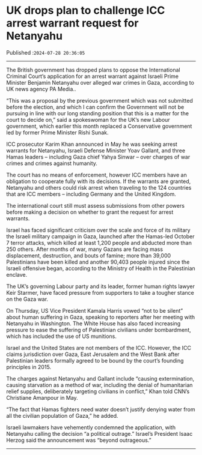 # UK drops plan to challenge ICC arrest warrant request for Netanyahu

Published :`2024-07-28 20:36:05`

---

The British government has dropped plans to oppose the International Criminal Court’s application for an arrest warrant against Israeli Prime Minister Benjamin Netanyahu over alleged war crimes in Gaza, according to UK news agency PA Media..

“This was a proposal by the previous government which was not submitted before the election, and which I can confirm the Government will not be pursuing in line with our long standing position that this is a matter for the court to decide on,” said a spokeswoman for the UK’s new Labour government, which earlier this month replaced a Conservative government led by former Prime Minister Rishi Sunak.

ICC prosecutor Karim Khan announced in May he was seeking arrest warrants for Netanyahu, Israeli Defense Minister Yoav Gallant, and three Hamas leaders – including Gaza chief Yahya Sinwar – over charges of war crimes and crimes against humanity.

The court has no means of enforcement, however ICC members have an obligation to cooperate fully with its decisions. If the warrants are granted, Netanyahu and others could risk arrest when traveling to the 124 countries that are ICC members – including Germany and the United Kingdom.

The international court still must assess submissions from other powers before making a decision on whether to grant the request for arrest warrants.

Israel has faced significant criticism over the scale and force of its military the Israeli military campaign in Gaza, launched after the Hamas-led October 7 terror attacks, which killed at least 1,200 people and abducted more than 250 others. After months of war, many Gazans are facing mass displacement, destruction, and bouts of famine; more than 39,000 Palestinians have been killed and another 90,403 people injured since the Israeli offensive began, according to the Ministry of Health in the Palestinian enclave.

The UK’s governing Labour party and its leader, former human rights lawyer Keir Starmer, have faced pressure from supporters to take a tougher stance on the Gaza war.

On Thursday, US Vice President Kamala Harris vowed “not to be silent” about human suffering in Gaza, speaking to reporters after her meeting with Netanyahu in Washington. The White House has also faced increasing pressure to ease the suffering of Palestinian civilians under bombardment, which has included the use of US munitions.

Israel and the United States are not members of the ICC. However, the ICC claims jurisdiction over Gaza, East Jerusalem and the West Bank after Palestinian leaders formally agreed to be bound by the court’s founding principles in 2015.

The charges against Netanyahu and Gallant include “causing extermination, causing starvation as a method of war, including the denial of humanitarian relief supplies, deliberately targeting civilians in conflict,” Khan told CNN’s Christiane Amanpour in May.

“The fact that Hamas fighters need water doesn’t justify denying water from all the civilian population of Gaza,” he added.

Israeli lawmakers have vehemently condemned the application, with Netanyahu calling the decision “a political outrage.” Israel’s President Isaac Herzog said the announcement was “beyond outrageous.”

---

